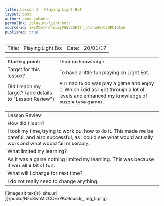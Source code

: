 ```yaml
---
title: Lesson 4 - Playing Light Bot
layout: post
author: anas.zabadne
permalink: /playing-light-bot/
source-id: 1xiMX5ckhftmucgPGEVcSHfln_ltshw5GyCzUPUIDCaA
published: true
---
```

<table>
  <tr>
    <td>Title:  </td>
    <td>Playing Light Bot</td>
    <td> Date:  </td>
    <td>20/01/17</td>
  </tr>
</table>


<table>
  <tr>
    <td>Starting point:</td>
    <td>I had no knowledge</td>
  </tr>
  <tr>
    <td>Target for this lesson?</td>
    <td>To have a little fun playing on Light Bot.</td>
  </tr>
  <tr>
    <td>Did I reach my target? 
(add details to "Lesson Review")</td>
    <td>All I had to do was play a game and enjoy it. Which i did as I got through a lot of levels and enhanced my knowledge of puzzle type games.</td>
  </tr>
</table>


<table>
  <tr>
    <td>Lesson Review</td>
  </tr>
  <tr>
    <td>How did I learn? </td>
  </tr>
  <tr>
    <td>I took my time, trying to work out how to do it. This made me be careful, and also successful, as I could see what would actually work and what would fail miserably.</td>
  </tr>
  <tr>
    <td>What limited my learning? </td>
  </tr>
  <tr>
    <td>As it was a game nothing limited my learning. This was because it was all a bit of fun.</td>
  </tr>
  <tr>
    <td>What will I change for next time?</td>
  </tr>
  <tr>
    <td>
I do not really need to change anything.</td>
  </tr>
</table>


![image alt text]({{ site.url }}/public/NFc3whMizCOExVKc9ouaJg_img_0.png)


